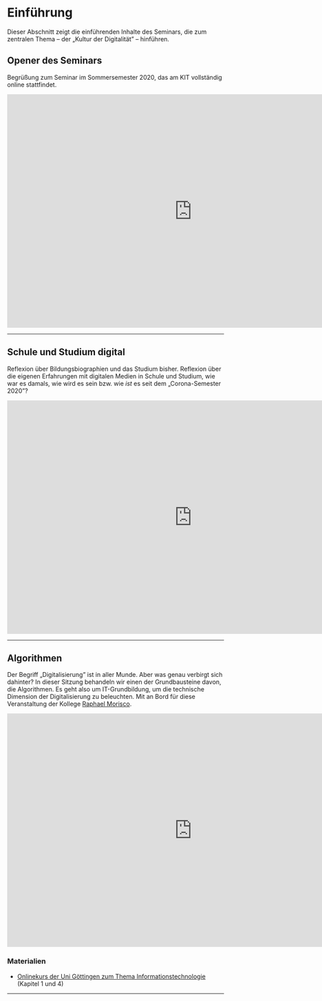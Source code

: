 # Einführung

Dieser Abschnitt zeigt die einführenden Inhalte des Seminars, die zum zentralen Thema – der „Kultur der Digitalität” – hinführen.

## Opener des Seminars
Begrüßung zum Seminar im Sommersemester 2020, das am KIT vollständig online stattfindet.

<iframe src="https://l2d2.de/wp-admin/admin-ajax.php?action=h5p_embed&amp;id=1" width="857" height="543" frameborder="0" allowfullscreen="allowfullscreen">
</iframe>
<script src="https://l2d2.de/wp-content/plugins/h5p/h5p-php-library/js/h5p-resizer.js" charset="UTF-8">
</script>



--------------------------------------------------------------------------------

## Schule und Studium digital

Reflexion über Bildungsbiographien und das Studium bisher. Reflexion über die eigenen Erfahrungen mit digitalen Medien in Schule und Studium, wie war es damals, wie wird es sein bzw. wie *ist* es seit dem „Corona-Semester 2020”?

<iframe src="https://l2d2.de/wp-admin/admin-ajax.php?action=h5p_embed&amp;id=2" width="857" height="543" frameborder="0" allowfullscreen="allowfullscreen">
</iframe>
<script src="https://l2d2.de/wp-content/plugins/h5p/h5p-php-library/js/h5p-resizer.js" charset="UTF-8">
</script>



--------------------------------------------------------------------------------

## Algorithmen

Der Begriff „Digitalisierung” ist in aller Munde. Aber was genau verbirgt sich dahinter? In dieser Sitzung behandeln wir einen der Grundbausteine davon, die Algorithmen. Es geht also um IT-Grundbildung, um die technische Dimension der Digitalisierung zu beleuchten. Mit an Bord für diese Veranstaltung der Kollege [Raphael Morisco](https://www.zml.kit.edu/mitarbeiter_raphael-morisco.php).

<iframe src="https://l2d2.de/wp-admin/admin-ajax.php?action=h5p_embed&amp;id=3" width="857" height="543" frameborder="0" allowfullscreen="allowfullscreen">
</iframe>
<script src="https://l2d2.de/wp-content/plugins/h5p/h5p-php-library/js/h5p-resizer.js" charset="UTF-8">
</script>

### Materialien

- [Onlinekurs der Uni Göttingen zum Thema Informationstechnologie](http://openilias.uni-goettingen.de/openilias/goto_openilias_lm_824.html) (Kapitel 1 und 4)



--------------------------------------------------------------------------------
